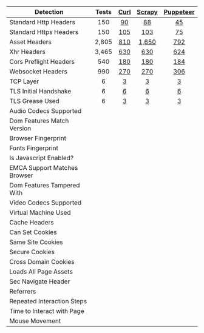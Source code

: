 Detection | Tests | [Curl](docs/scraper-detections/curl.md) | [Scrapy](docs/scraper-detections/scrapy.md) | [Puppeteer](docs/scraper-detections/puppeteer.md)
--- | :---: | :---: | :---: | :---: 
Standard Http Headers | 150 | [90](docs/scraper-detections/curl.md#standard-http-headers) | [88](docs/scraper-detections/scrapy.md#standard-http-headers) | [45](docs/scraper-detections/puppeteer.md#standard-http-headers)
Standard Https Headers | 150 | [105](docs/scraper-detections/curl.md#standard-https-headers) | [103](docs/scraper-detections/scrapy.md#standard-https-headers) | [75](docs/scraper-detections/puppeteer.md#standard-https-headers)
Asset Headers | 2,805 | [810](docs/scraper-detections/curl.md#asset-headers) | [1,650](docs/scraper-detections/scrapy.md#asset-headers) | [792](docs/scraper-detections/puppeteer.md#asset-headers)
Xhr Headers | 3,465 | [630](docs/scraper-detections/curl.md#xhr-headers) | [630](docs/scraper-detections/scrapy.md#xhr-headers) | [624](docs/scraper-detections/puppeteer.md#xhr-headers)
Cors Preflight Headers | 540 | [180](docs/scraper-detections/curl.md#cors-preflight-headers) | [180](docs/scraper-detections/scrapy.md#cors-preflight-headers) | [184](docs/scraper-detections/puppeteer.md#cors-preflight-headers)
Websocket Headers | 990 | [270](docs/scraper-detections/curl.md#websocket-headers) | [270](docs/scraper-detections/scrapy.md#websocket-headers) | [306](docs/scraper-detections/puppeteer.md#websocket-headers)
TCP Layer | 6 | [3](docs/scraper-detections/curl.md#tcp-layer) | [3](docs/scraper-detections/scrapy.md#tcp-layer) | [3](docs/scraper-detections/puppeteer.md#tcp-layer)
TLS Initial Handshake | 6 | [6](docs/scraper-detections/curl.md#tls-initial-handshake) | [6](docs/scraper-detections/scrapy.md#tls-initial-handshake) | [6](docs/scraper-detections/puppeteer.md#tls-initial-handshake)
TLS Grease Used | 6 | [3](docs/scraper-detections/curl.md#tls-grease-used) | [3](docs/scraper-detections/scrapy.md#tls-grease-used) | [3](docs/scraper-detections/puppeteer.md#tls-grease-used)
Audio Codecs Supported | 
Dom Features Match Version | 
Browser Fingerprint | 
Fonts Fingerprint | 
Is Javascript Enabled? | 
EMCA Support Matches Browser | 
Dom Features Tampered With | 
Video Codecs Supported | 
Virtual Machine Used | 
Cache Headers | 
Can Set Cookies | 
Same Site Cookies | 
Secure Cookies | 
Cross Domain Cookies | 
Loads All Page Assets | 
Sec Navigate Header | 
Referrers | 
Repeated Interaction Steps | 
Time to Interact with Page | 
Mouse Movement | 